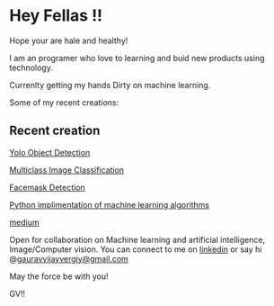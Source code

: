 
<!--
**gaurav-vijayvergiya/gaurav-vijayvergiya** is a ✨ _special_ ✨ repository because its `README.md` (this file) appears on your GitHub profile.

Here are some ideas to get you started:
// <img src="" width="30px">
-->

# Hey Fellas !!


Hope your are hale and healthy!



I am an programer who love to learning and buid new products using technology.

Currenlty getting my hands Dirty on machine learning. 

Some of my recent creations: 

## Recent creation 
[Yolo Object Detection](https://github.com/G-VJ/Yolo-object-detection) 

[Multiclass Image Classification](https://github.com/G-VJ/Multiclass-Image-Classification)

[Facemask Detection](https://github.com/G-VJ/Facemask-detection)

[Python implimentation of machine learning algorithms](https://github.com/G-VJ/Machine-Learning-Models)


[medium](https://medium.com/@g-vj)

Open for collaboration on Machine learning and artificial intelligence, Image/Computer vision. You can connect to me on [linkedin](https://www.linkedin.com/in/gvj) or say hi @gauravvijayvergiy@gmail.com


May the force be with you!

GV!!
